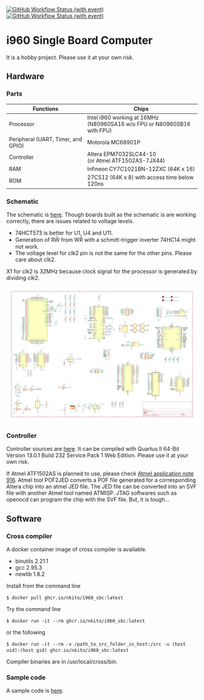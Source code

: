 [![GitHub Workflow Status (with event)](https://img.shields.io/github/actions/workflow/status/nkito/i960_SBC/docker-image.yml?label=docker-image&logo=github&style=flat-square)](https://github.com/nkito/i960_SBC/actions?workflow=docker-image)
[![GitHub Workflow Status (with event)](https://img.shields.io/github/actions/workflow/status/nkito/i960_SBC/build-test.yml?label=sample-binary&logo=github&style=flat-square)](https://github.com/nkito/i960_SBC/actions?workflow=build-test)

# i960 Single Board Computer

It is a hobby project. Please use it at your own risk.

## Hardware

### Parts

| Functions | Chips |
|----|----|
| Processor                          | Intel i960 working at 16MHz<br>(N80960SA16 w/o FPU or N80960SB16 with FPU) |
| Peripheral (UART, Timer, and GPIO) | Motorola MC68901P |
| Controller                         | Altera EPM7032SLC44-10 <br>(or Atmel ATF1502AS-7JX44) |
| RAM                                | Infineon CY7C1021BN-12ZXC (64K x 16)  |
| ROM                                | 27C512 (64K x 8) with access time below 120ns |

### Schematic

The schematic is [here](schematic/).
Though boards built as the schematic is are working correctly, there are issues related to voltage levels.
* 74HCT573 is better for U1, U4 and U11.
* Generation of RW̅ from WR̅ with a schmitt-trigger inverter 74HC14 might not work.
* The voltage level for clk2 pin is not the same for the other pins. Please care about clk2.

X1 for clk2 is 32MHz because clock signal for the processor is generated by dividing clk2.

![Schematic](schematic/i960_Dev.png)

### Controller 

Controller sources are [here](controller/).
It can be compiled with Quartus II 64-Bit Version 13.0.1 Build 232 Service Pack 1 Web Edition.
Please use it at your own risk.

If Atmel ATF1502AS is planned to use, please check [Atmel application note 916](http://ww1.microchip.com/downloads/en/AppNotes/DOC0916.PDF).
Atmel tool POF2JED converts a POF file generated for a corresponding Altera chip into an atmel JED file.
The JED file can be converted into an SVF file with another Atmel tool named ATMISP.
JTAG softwares such as openocd can program the chip with the SVF file. But, it is tough...

## Software

### Cross compiler

A docker container image of cross compiler is available. 

* binutils 2.21.1
* gcc 2.95.3
* newlib 1.8.2

Install from the command line
```
$ docker pull ghcr.io/nkito/i960_sbc:latest
```

Try the command line
```
$ docker run -it --rm ghcr.io/nkito/i960_sbc:latest
```
or the following 
```
$ docker run -it --rm -v /path_to_src_folder_in_host:/src -u (host uid):(host gid) ghcr.io/nkito/i960_sbc:latest
```

Compiler binaries are in /usr/local/cross/bin.

### Sample code

A sample code is [here](sample_hello/). 

